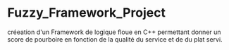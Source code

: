 # Fuzzy_Framework_Project
créeation d'un Framework de logique floue en C++ permettant donner un score de pourboire en fonction de la qualité du service et de du plat servi.

